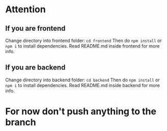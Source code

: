 # Attention

## If you are frontend

Change directory into frontend folder:
``` cd frontend ```
Then do ``` npm install ``` or ``` npm i ``` to install dependencies.
Read README.md inside frontend for more info.

## If you are backend

Change directory into backend folder:
``` cd backend ```
Then do ``` npm install ``` or ``` npm i ``` to install dependencies.
Read README.md inside backend for more info.

# For now don't push anything to the branch
